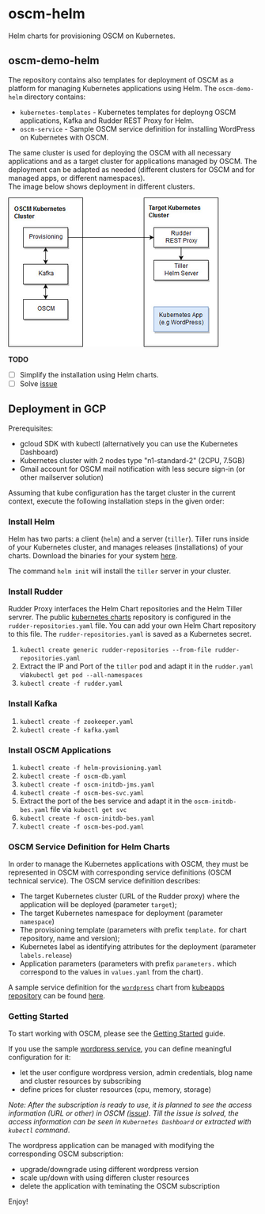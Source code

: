 # oscm-helm
Helm charts for provisioning OSCM on Kubernetes.

## oscm-demo-helm
The repository contains also templates for deployment of OSCM as a platform for managing Kubernetes applications using Helm. 
The `oscm-demo-helm` directory contains:
- `kubernetes-templates` - Kubernetes templates for deployng OSCM applications, Kafka and Rudder REST Proxy for Helm.
- `oscm-service` - Sample OSCM service definition for installing WordPress on Kubernetes with OSCM.

The same cluster is used for deploying the OSCM with all necessary applications and as a target cluster for applications managed by OSCM. The deployment can be adapted as needed (different clusters for OSCM and for managed apps, or different namespaces).  
The image below shows deployment in different clusters.

![OSCM Helm Provisioning](oscm-demo-helm/img/Demo.jpg)

**TODO**
- [ ] Simplify the installation using Helm charts.
- [ ] Solve [issue](https://github.com/servicecatalog/provisioning-service/issues/8)

## Deployment in GCP

Prerequisites:
- gcloud SDK with kubectl (alternatively you can use the Kubernetes Dashboard)
- Kubernetes cluster with 2 nodes type "n1-standard-2" (2CPU, 7.5GB)
- Gmail account for OSCM mail notification with less secure sign-in (or other mailserver solution)

Assuming that kube configuration has the target cluster in the current context, execute the following installation steps in the given order:

### Install Helm

Helm has two parts: a client (`helm`) and a server (`tiller`). Tiller runs inside of your Kubernetes cluster, and manages releases (installations) of your charts. Download the binaries for your system [here](https://github.com/kubernetes/helm/releases). 

The command `helm init` will install the `tiller` server in your cluster.

### Install Rudder

Rudder Proxy interfaces the Helm Chart repositories and the Helm Tiller servrer. The public  [kubernetes charts](https://github.com/kubernetes/charts) repository is configured in the `rudder-repositories.yaml` file. You can add your own Helm Chart repository to this file. The `rudder-repositories.yaml` is saved as a Kubernetes secret.

1. `kubectl create generic rudder-repositories --from-file rudder-repositories.yaml`
2. Extract the IP and Port of the `tiller` pod and adapt it in the `rudder.yaml` via`kubectl get pod --all-namespaces`
3. `kubectl create -f rudder.yaml`

### Install Kafka

1. `kubectl create -f zookeeper.yaml`
2. `kubectl create -f kafka.yaml`

### Install OSCM Applications


1. `kubectl create -f helm-provisioning.yaml`
2. `kubectl create -f oscm-db.yaml`
3. `kubectl create -f oscm-initdb-jms.yaml`
4. `kubectl create -f oscm-bes-svc.yaml`
5. Extract the port of the bes service and adapt it in the `oscm-initdb-bes.yaml` file via `kubectl get svc`
6. `kubectl create -f oscm-initdb-bes.yaml`
7. `kubectl create -f oscm-bes-pod.yaml`

### OSCM Service Definition for Helm Charts

In order to manage the Kubernetes applications with OSCM, they must be represented in OSCM with corresponding service definitions (OSCM technical service). The OSCM service definition describes:  
- The target Kubernetes cluster (URL of the Rudder proxy) where the application will be deployed (parameter `target`);
- The target Kubernetes namespace for deployment (parameter `namespace`)
- The provisioning template (parameters with prefix `template.` for chart repository, name and version);
- Kubernetes label as identifying attributes for the deployment (parameter `labels.release`)
- Application parameters (parameters with prefix `parameters.` which correspond to the values in `values.yaml` from the chart).

A sample service definition for the [`wordpress`](https://github.com/kubernetes/charts/tree/master/stable/wordpress) chart from [kubeapps repository](https://github.com/kubernetes/charts) can be found [here](https://github.com/servicecatalog/oscm-helm/blob/master/oscm-demo-helm/oscm-service/TechnicalServicesHelmWordPress.xml).


### Getting Started

To start working with OSCM, please see the [Getting Started](https://github.com/servicecatalog/development/wiki/Getting-Started) guide.

If you use the sample [wordpress service](https://github.com/servicecatalog/oscm-helm/blob/master/oscm-demo-helm/oscm-service/TechnicalServicesHelmWordPress.xml), you can define meaningful configuration for it:

- let the user configure wordpress version, admin credentials, blog name and cluster resources by subscribing
- define prices for cluster resources (cpu, memory, storage)

*Note: After the subscription is ready to use, it is planned to see the access information (URL or other) in OSCM ([issue](https://github.com/servicecatalog/provisioning-service/issues/8)). Till the issue is solved, the access information can be seen in `Kubernetes Dashboard` or extracted with `kubectl` command*.

The wordpress application can be managed with modifying the corresponding OSCM subscription:
- upgrade/downgrade using different wordpress version
- scale up/down with using differen cluster resources
- delete the application with teminating the OSCM subscription


Enjoy!













